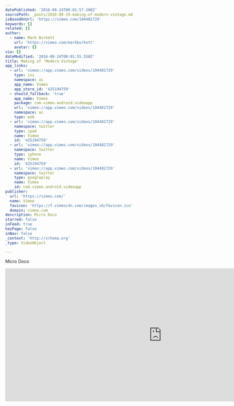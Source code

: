 ```yaml
---
datePublished: '2016-08-24T00:01:57.108Z'
sourcePath: _posts/2016-08-19-making-of-modern-vintage.md
isBasedOnUrl: 'https://vimeo.com/104481729'
keywords: []
related: []
author:
  - name: Mark Burkett
    url: 'https://vimeo.com/markburkett'
    avatar: {}
via: {}
dateModified: '2016-08-24T00:01:55.550Z'
title: Making of 'Modern Vintage'
app_links:
  - url: 'vimeo://app.vimeo.com/videos/104481729'
    type: ios
    namespace: ai
    app_name: Vimeo
    app_store_id: '425194759'
  - should_fallback: 'true'
    app_name: Vimeo
    package: com.vimeo.android.videoapp
    url: 'vimeo://app.vimeo.com/videos/104481729'
    namespace: ai
    type: web
  - url: 'vimeo://app.vimeo.com/videos/104481729'
    namespace: twitter
    type: ipad
    name: Vimeo
    id: '425194759'
  - url: 'vimeo://app.vimeo.com/videos/104481729'
    namespace: twitter
    type: iphone
    name: Vimeo
    id: '425194759'
  - url: 'vimeo://app.vimeo.com/videos/104481729'
    namespace: twitter
    type: googleplay
    name: Vimeo
    id: com.vimeo.android.videoapp
publisher:
  url: 'https://vimeo.com/'
  name: Vimeo
  favicon: 'https://f.vimeocdn.com/images_v6/favicon.ico'
  domain: vimeo.com
description: Micro Doco
starred: false
inFeed: true
hasPage: false
inNav: false
_context: 'http://schema.org'
_type: VideoObject

---
```

Micro Doco

<iframe src="https://cdn.embedly.com/widgets/media.html?src=https%3A%2F%2Fplayer.vimeo.com%2Fvideo%2F104481729&amp;url=https%3A%2F%2Fvimeo.com%2F104481729&amp;image=https%3A%2F%2Fi.vimeocdn.com%2Fvideo%2F487044120_1280.jpg&amp;key=b7d04c9b404c499eba89ee7072e1c4f7&amp;type=text%2Fhtml&amp;schema=vimeo" width="1000" height="425" scrolling="no" frameborder="0" allowfullscreen="" style=""></iframe>